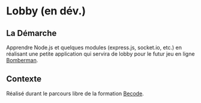 # Lobby (en dév.)

## La Démarche

Apprendre Node.js et quelques modules (express.js, socket.io, etc.) en réalisant une petite application qui servira de lobby pour le futur jeu en ligne [Bomberman](https://github.com/vanmaerckechri/bomberman).

## Contexte

Réalisé durant le parcours libre de la formation [Becode](http://www.becode.org/).

